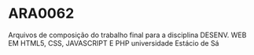 # ARA0062
Arquivos de composição do trabalho final para a disciplina DESENV. WEB EM HTML5, CSS, JAVASCRIPT E PHP universidade Estácio de Sá
